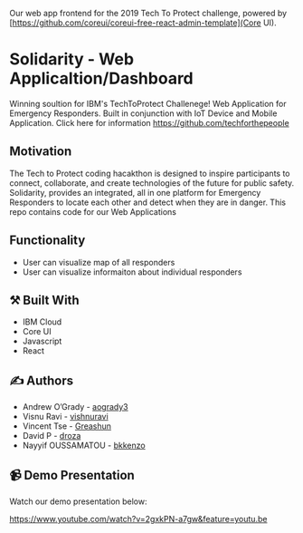 Our web app frontend for the 2019 Tech To Protect challenge, powered by [https://github.com/coreui/coreui-free-react-admin-template](Core UI).

#  Solidarity - Web Applicaltion/Dashboard

Winning soultion for IBM's TechToProtect Challenege! Web Application for Emergency Responders. Built in conjunction with IoT Device and Mobile Application. Click here for information https://github.com/techforthepeople

## Motivation

The Tech to Protect coding hacakthon is designed to inspire participants to connect, collaborate, and create technologies of the future for public safety. Solidarity, provides an integrated, all in one platform for Emergency Responders to locate each other and detect when they are in danger. This repo contains code for our Web Applications

## Functionality

* User can visualize map of all responders
* User can visualize informaiton about individual responders

## :hammer_and_pick: Built With

* IBM Cloud
* Core UI
* Javascript
* React

## :writing_hand: Authors

* Andrew O’Grady - [aogrady3](https://github.com/aogrady3)
* Visnu Ravi - [vishnuravi](https://github.com/vishnuravi)
* Vincent Tse - [Greashun](https://github.com/Greashun)
* David P - [droza](https://github.com/droza)
* Nayyif OUSSAMATOU - [bkkenzo](https://github.com/bkkenzo)


## :video_camera: Demo Presentation

Watch our demo presentation below:

https://www.youtube.com/watch?v=2gxkPN-a7gw&feature=youtu.be
